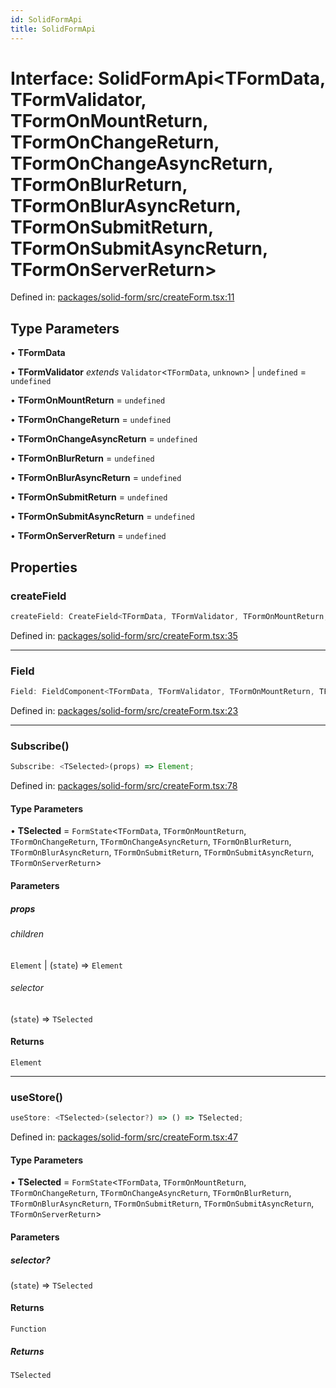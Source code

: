 ```yaml
---
id: SolidFormApi
title: SolidFormApi
---
```


<!-- DO NOT EDIT: this page is autogenerated from the type comments -->

# Interface: SolidFormApi\<TFormData, TFormValidator, TFormOnMountReturn, TFormOnChangeReturn, TFormOnChangeAsyncReturn, TFormOnBlurReturn, TFormOnBlurAsyncReturn, TFormOnSubmitReturn, TFormOnSubmitAsyncReturn, TFormOnServerReturn\>

Defined in: [packages/solid-form/src/createForm.tsx:11](https://github.com/TanStack/form/blob/main/packages/solid-form/src/createForm.tsx#L11)

## Type Parameters

• **TFormData**

• **TFormValidator** *extends* `Validator`\<`TFormData`, `unknown`\> \| `undefined` = `undefined`

• **TFormOnMountReturn** = `undefined`

• **TFormOnChangeReturn** = `undefined`

• **TFormOnChangeAsyncReturn** = `undefined`

• **TFormOnBlurReturn** = `undefined`

• **TFormOnBlurAsyncReturn** = `undefined`

• **TFormOnSubmitReturn** = `undefined`

• **TFormOnSubmitAsyncReturn** = `undefined`

• **TFormOnServerReturn** = `undefined`

## Properties

### createField

```ts
createField: CreateField<TFormData, TFormValidator, TFormOnMountReturn, TFormOnChangeReturn, TFormOnChangeAsyncReturn, TFormOnBlurReturn, TFormOnBlurAsyncReturn, TFormOnSubmitReturn, TFormOnSubmitAsyncReturn, TFormOnServerReturn>;
```

Defined in: [packages/solid-form/src/createForm.tsx:35](https://github.com/TanStack/form/blob/main/packages/solid-form/src/createForm.tsx#L35)

***

### Field

```ts
Field: FieldComponent<TFormData, TFormValidator, TFormOnMountReturn, TFormOnChangeReturn, TFormOnChangeAsyncReturn, TFormOnBlurReturn, TFormOnBlurAsyncReturn, TFormOnSubmitReturn, TFormOnSubmitAsyncReturn, TFormOnServerReturn>;
```

Defined in: [packages/solid-form/src/createForm.tsx:23](https://github.com/TanStack/form/blob/main/packages/solid-form/src/createForm.tsx#L23)

***

### Subscribe()

```ts
Subscribe: <TSelected>(props) => Element;
```

Defined in: [packages/solid-form/src/createForm.tsx:78](https://github.com/TanStack/form/blob/main/packages/solid-form/src/createForm.tsx#L78)

#### Type Parameters

• **TSelected** = `FormState`\<`TFormData`, `TFormOnMountReturn`, `TFormOnChangeReturn`, `TFormOnChangeAsyncReturn`, `TFormOnBlurReturn`, `TFormOnBlurAsyncReturn`, `TFormOnSubmitReturn`, `TFormOnSubmitAsyncReturn`, `TFormOnServerReturn`\>

#### Parameters

##### props

###### children

`Element` \| (`state`) => `Element`

###### selector

(`state`) => `TSelected`

#### Returns

`Element`

***

### useStore()

```ts
useStore: <TSelected>(selector?) => () => TSelected;
```

Defined in: [packages/solid-form/src/createForm.tsx:47](https://github.com/TanStack/form/blob/main/packages/solid-form/src/createForm.tsx#L47)

#### Type Parameters

• **TSelected** = `FormState`\<`TFormData`, `TFormOnMountReturn`, `TFormOnChangeReturn`, `TFormOnChangeAsyncReturn`, `TFormOnBlurReturn`, `TFormOnBlurAsyncReturn`, `TFormOnSubmitReturn`, `TFormOnSubmitAsyncReturn`, `TFormOnServerReturn`\>

#### Parameters

##### selector?

(`state`) => `TSelected`

#### Returns

`Function`

##### Returns

`TSelected`
